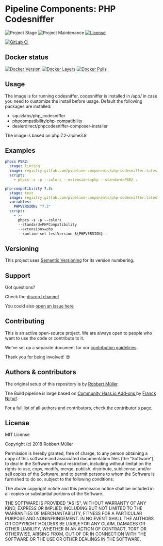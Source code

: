 # Pipeline Components: PHP Codesniffer

![Project Stage][project-stage-shield]
![Project Maintenance][maintenance-shield]
[![License][license-shield]](LICENSE)

[![GitLab CI][gitlabci-shield]][gitlabci]

## Docker status

[![Docker Version][version-shield]][microbadger]
[![Docker Layers][layers-shield]][microbadger]
[![Docker Pulls][pulls-shield]][dockerhub]

## Usage

The image is for running codesniffer, codesniffer is installed in /app/ in case you need to customize the install before usage.
Default the following packages are installed:

- squizlabs/php_codesniffer
- phpcompatibility/php-compatibility
- dealerdirect/phpcodesniffer-composer-installer

The image is based on php:7.2-alpine3.8

## Examples

```yaml
phpcs PSR2:
  stage: linting
  image: registry.gitlab.com/pipeline-components/php-codesniffer:latest
  script:
    - phpcs -s -p --colors --extensions=php --standard=PSR2 .
```

```yaml
php-compatibility 7.3:
  stage: test
  image: registry.gitlab.com/pipeline-components/php-codesniffer:latest
  variables:
    PHPVERSION: "7.3"
  script:
    - >-
      phpcs -s -p --colors
      --standard=PHPCompatibility
      --extensions=php
      --runtime-set testVersion ${PHPVERSION} .
```

## Versioning

This project uses [Semantic Versioning][semver] for its version numbering.

## Support

Got questions?

Check the [discord channel][discord]

You could also [open an issue here][issue]

## Contributing

This is an active open-source project. We are always open to people who want to
use the code or contribute to it.

We've set up a separate document for our [contribution guidelines](CONTRIBUTING.md).

Thank you for being involved! :heart_eyes:

## Authors & contributors

The original setup of this repository is by [Robbert Müller][mjrider].

The Build pipeline is large based on [Community Hass.io Add-ons
][hassio-addons] by [Franck Nijhof][frenck].

For a full list of all authors and contributors,
check [the contributor's page][contributors].

## License

MIT License

Copyright (c) 2018 Robbert Müller

Permission is hereby granted, free of charge, to any person obtaining a copy
of this software and associated documentation files (the "Software"), to deal
in the Software without restriction, including without limitation the rights
to use, copy, modify, merge, publish, distribute, sublicense, and/or sell
copies of the Software, and to permit persons to whom the Software is
furnished to do so, subject to the following conditions:

The above copyright notice and this permission notice shall be included in all
copies or substantial portions of the Software.

THE SOFTWARE IS PROVIDED "AS IS", WITHOUT WARRANTY OF ANY KIND, EXPRESS OR
IMPLIED, INCLUDING BUT NOT LIMITED TO THE WARRANTIES OF MERCHANTABILITY,
FITNESS FOR A PARTICULAR PURPOSE AND NONINFRINGEMENT. IN NO EVENT SHALL THE
AUTHORS OR COPYRIGHT HOLDERS BE LIABLE FOR ANY CLAIM, DAMAGES OR OTHER
LIABILITY, WHETHER IN AN ACTION OF CONTRACT, TORT OR OTHERWISE, ARISING FROM,
OUT OF OR IN CONNECTION WITH THE SOFTWARE OR THE USE OR OTHER DEALINGS IN THE
SOFTWARE.

[commits]: https://gitlab.com/pipeline-components/php-codesniffer/commits/master
[contributors]: https://gitlab.com/pipeline-components/php-codesniffer/graphs/master
[dockerhub]: https://hub.docker.com/r/pipelinecomponents/php-codesniffer
[license-shield]: https://img.shields.io/badge/License-MIT-green.svg
[mjrider]: https://gitlab.com/mjrider
[discord]: https://discord.gg/vhxWFfP
[gitlabci-shield]: https://img.shields.io/gitlab/pipeline/pipeline-components/php-codesniffer.svg
[gitlabci]: https://gitlab.com/pipeline-components/php-codesniffer/commits/master
[issue]: https://gitlab.com/pipeline-components/php-codesniffer/issues
[keepchangelog]: http://keepachangelog.com/en/1.0.0/
[layers-shield]: https://images.microbadger.com/badges/image/pipelinecomponents/php-codesniffer.svg
[maintenance-shield]: https://img.shields.io/maintenance/yes/2020.svg
[microbadger]: https://microbadger.com/images/pipelinecomponents/php-codesniffer
[project-stage-shield]: https://img.shields.io/badge/project%20stage-production%20ready-brightgreen.svg
[pulls-shield]: https://img.shields.io/docker/pulls/pipelinecomponents/php-codesniffer.svg
[releases]: https://gitlab.com/pipeline-components/php-codesniffer/tags
[repository]: https://gitlab.com/pipeline-components/php-codesniffer
[semver]: http://semver.org/spec/v2.0.0.html
[version-shield]: https://images.microbadger.com/badges/version/pipelinecomponents/php-codesniffer.svg

[frenck]: https://github.com/frenck
[hassio-addons]: https://github.com/hassio-addons
